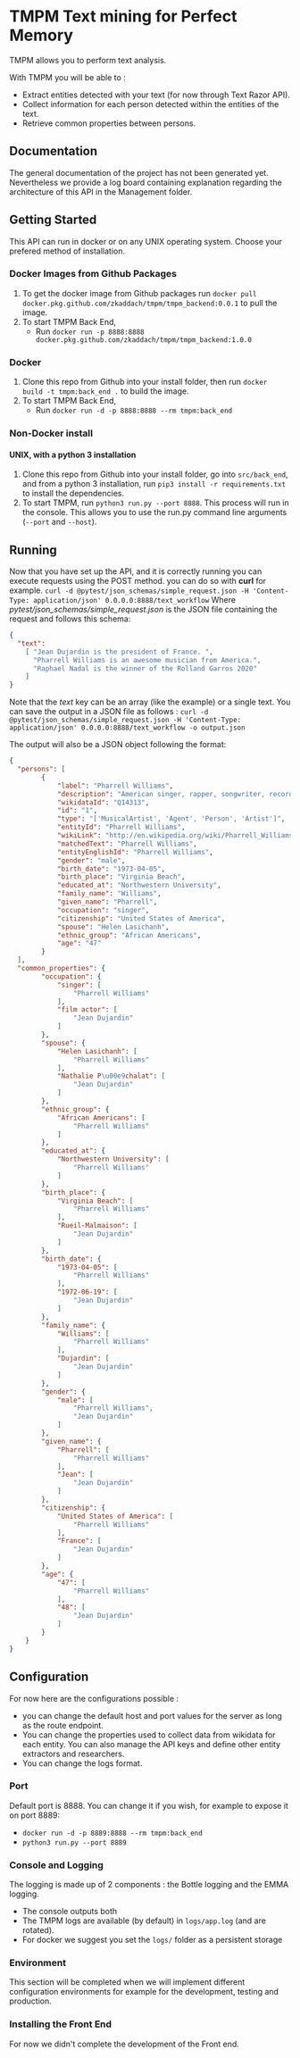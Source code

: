 # TMPM Text mining for Perfect Memory 
TMPM allows you to perform text analysis. 

With TMPM you will be able to : 
* Extract entities detected with your text (for now through Text Razor API).
* Collect information for each person detected within the entities of the text.
* Retrieve common properties between persons. 

## Documentation
The general documentation of the project has not been generated yet. 
Nevertheless we provide a log board containing explanation regarding the architecture of this API in the Management folder.  

## Getting Started
This API can run in docker or on any UNIX operating system. Choose your prefered method of installation.

### Docker Images from Github Packages

1. To get the docker image from Github packages run `docker pull docker.pkg.github.com/zkaddach/tmpm/tmpm_backend:0.0.1` to pull the image.
2. To start TMPM Back End,
    * Run `docker run -p 8888:8888 docker.pkg.github.com/zkaddach/tmpm/tmpm_backend:1.0.0`

### Docker
1. Clone this repo from Github into your install folder, then run `docker build -t tmpm:back_end .` to build the image.
2. To start TMPM Back End,
    * Run `docker run -d -p 8888:8888 --rm tmpm:back_end`

### Non-Docker install 

#### UNIX, with a python 3 installation 
1. Clone this repo from Github into your install folder, go into `src/back_end`, and from a python 3 installation, run `pip3 install -r requirements.txt` to install the dependencies.
2. To start TMPM, run `python3 run.py --port 8888`. This process will run in the console. This allows you to use the run.py command line arguments (`--port` and `--host`).

## Running
Now that you have set up the API, and it is correctly running you can execute requests using the POST method. 
you can do so with **curl** for example. 
`curl -d @pytest/json_schemas/simple_request.json -H 'Content-Type: application/json' 0.0.0.0:8888/text_workflow`
Where *pytest/json_schemas/simple_request.json* is the JSON file containing the request and follows this schema: 

```json
{
  "text":
    [ "Jean Dujardin is the president of France. ",
      "Pharrell Williams is an awesome musician from America.",
      "Raphael Nadal is the winner of the Rolland Garros 2020"
    ]
}
```

Note that the *text* key can be an array (like the example) or a single text. 
You can save the output in a JSON file as follows : 
`curl -d @pytest/json_schemas/simple_request.json -H 'Content-Type: application/json' 0.0.0.0:8888/text_workflow -o output.json`

The output will also be a JSON object following the format: 
```json
{
  "persons": [
        {
            "label": "Pharrell Williams",
            "description": "American singer, rapper, songwriter, record producer, fashion designer, and entrepreneur",
            "wikidataId": "Q14313",
            "id": "1",
            "type": "['MusicalArtist', 'Agent', 'Person', 'Artist']",
            "entityId": "Pharrell Williams",
            "wikiLink": "http://en.wikipedia.org/wiki/Pharrell_Williams",
            "matchedText": "Pharrell Williams",
            "entityEnglishId": "Pharrell Williams",
            "gender": "male",
            "birth_date": "1973-04-05",
            "birth_place": "Virginia Beach",
            "educated_at": "Northwestern University",
            "family_name": "Williams",
            "given_name": "Pharrell",
            "occupation": "singer",
            "citizenship": "United States of America",
            "spouse": "Helen Lasichanh",
            "ethnic_group": "African Americans",
            "age": "47"
        }
  ],
  "common_properties": {
        "occupation": {
            "singer": [
                "Pharrell Williams"
            ],
            "film actor": [
                "Jean Dujardin"
            ]
        },
        "spouse": {
            "Helen Lasichanh": [
                "Pharrell Williams"
            ],
            "Nathalie P\u00e9chalat": [
                "Jean Dujardin"
            ]
        },
        "ethnic_group": {
            "African Americans": [
                "Pharrell Williams"
            ]
        },
        "educated_at": {
            "Northwestern University": [
                "Pharrell Williams"
            ]
        },
        "birth_place": {
            "Virginia Beach": [
                "Pharrell Williams"
            ],
            "Rueil-Malmaison": [
                "Jean Dujardin"
            ]
        },
        "birth_date": {
            "1973-04-05": [
                "Pharrell Williams"
            ],
            "1972-06-19": [
                "Jean Dujardin"
            ]
        },
        "family_name": {
            "Williams": [
                "Pharrell Williams"
            ],
            "Dujardin": [
                "Jean Dujardin"
            ]
        },
        "gender": {
            "male": [
                "Pharrell Williams",
                "Jean Dujardin"
            ]
        },
        "given_name": {
            "Pharrell": [
                "Pharrell Williams"
            ],
            "Jean": [
                "Jean Dujardin"
            ]
        },
        "citizenship": {
            "United States of America": [
                "Pharrell Williams"
            ],
            "France": [
                "Jean Dujardin"
            ]
        },
        "age": {
            "47": [
                "Pharrell Williams"
            ],
            "48": [
                "Jean Dujardin"
            ]
        }
    }
}
```

## Configuration
For now here are the configurations possible : 
* you can change the default host and port values for the server as long as the route endpoint. 
* You can change the properties used to collect data from wikidata for each entity. You can also manage the API keys and define other entity extractors and researchers.
* You can change the logs format. 

### Port
Default port is 8888. You can change it if you wish, for example to expose it on port 8889:

* `docker run -d -p 8889:8888 --rm tmpm:back_end`
* `python3 run.py --port 8889`

### Console and Logging

The logging is made up of 2 components : the Bottle logging and the EMMA logging.

* The console outputs both
* The TMPM logs are available (by default) in `logs/app.log` (and are rotated).
* For docker we suggest you set the `logs/` folder as a persistent storage



### Environment
This section will be completed when we will implement different configuration 
environments for example for the development, testing and production. 

### Installing the Front End
For now we didn't complete the development of the Front end. 